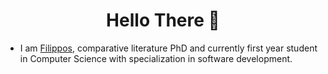 <h1 align="center"> Hello There 👋 </h1>


* I am [Filippos](www.linkedin.com/in/fkatsanos), comparative literature PhD and currently first year student in Computer Science with specialization in software development.
